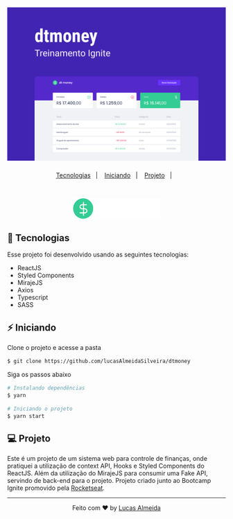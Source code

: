 <h1 align="center">
    <img alt="dtmoney" title="dtmoney" src=".github/Capa.png" />
</h1>

<p align="center">
  <a href="#-Tecnologias">Tecnologias</a>&nbsp;&nbsp;&nbsp;|&nbsp;&nbsp;&nbsp;
  <a href="#-Iniciando">Iniciando</a>&nbsp;&nbsp;&nbsp;|&nbsp;&nbsp;&nbsp;
  <a href="#-Projeto">Projeto</a>&nbsp;&nbsp;&nbsp;|&nbsp;&nbsp;&nbsp;
</p>

<br>

<p align="center">
  <img alt="dtmoney" width="200" title="dtmoney" src=".github/logo.svg" />
</p>

## 🚀 Tecnologias

Esse projeto foi desenvolvido usando as seguintes tecnologias:

- ReactJS
- Styled Components
- MirajeJS
- Axios
- Typescript
- SASS

## ⚡ Iniciando

Clone o projeto e acesse a pasta

```bash
$ git clone https://github.com/lucasAlmeidaSilveira/dtmoney
```

Siga os passos abaixo

```bash
# Instalando dependências
$ yarn
```

```bash
# Iniciando o projeto
$ yarn start
```

## 💻 Projeto

Este é um projeto de um sistema web para controle de finanças, onde pratiquei a utilização de context API, Hooks e Styled Components do ReactJS. Além da utilização do MirajeJS para consumir uma Fake API, servindo de back-end para o projeto.
Projeto criado junto ao Bootcamp Ignite promovido pela [Rocketseat](https://rocketseat.com.br/).

---

<p align="center">Feito com ♥ by <a href="https://github.com/lucasAlmeidaSilveira">Lucas Almeida</a></p>